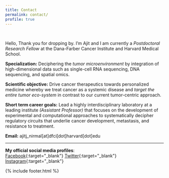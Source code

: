 ```yaml
---
title: Contact
permalink: contact/
profile: true
---
```

<br>

Hello, Thank you for dropping by. I’m Ajit and I am currently a *Postdoctoral Research Fellow* at the Dana-Farber Cancer Institute and Harvard Medical School.

**Specialization:** Deciphering the *tumor microenvironment* by integration of high-dimensional data such as single-cell RNA sequencing, DNA sequencing, and spatial omics.

**Scientific objective:** Drive cancer therapeutics towards personalized medicine whereby we treat cancer as a systemic disease and *target the entire tumor eco-system* in contrast to our current tumor-centric approach. 

**Short term career goals:** Lead a highly interdisciplinary laboratory at a leading institute *(Assistant Professor)* that focuses on the development of experimental and computational approaches to systematically decipher regulatory circuits that underlie cancer development, metastasis, and resistance to treatment.

**Email:** ajitj_nirmal[at]dfci[dot]harvard[dot]edu


---
**My official social media profiles**:  
<i class="fab fa-facebook"></i>[ Facebook](https://www.facebook.com/ajitjohnsonnirmal){:target="_blank"}
<i class="fab fa-twitter-square"></i>[ Twitter](https://twitter.com/ajitjohnson_n){:target="_blank"}
<i class="fab fa-instagram"></i>[ Instagram](https://www.instagram.com/ajitjohnson_n/){:target="_blank"}

{% include footer.html %}